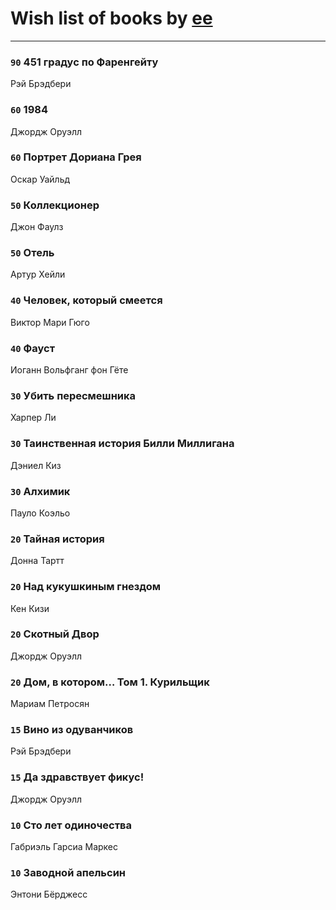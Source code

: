 # Wish list of books by [ee](https://my.mail.ru/mail/frodzhers/)
---

### `90` 451 градус по Фаренгейту
Рэй Брэдбери

### `60` 1984
Джордж Оруэлл

### `60` Портрет Дориана Грея
Оскар Уайльд

### `50` Коллекционер
Джон Фаулз

### `50` Отель
Артур Хейли

### `40` Человек, который смеется
Виктор Мари Гюго

### `40` Фауст
Иоганн Вольфганг фон Гёте

### `30` Убить пересмешника
Харпер Ли

### `30` Таинственная история Билли Миллигана
Дэниел Киз

### `30` Алхимик
Пауло Коэльо

### `20` Тайная история
Донна Тартт

### `20` Над кукушкиным гнездом
Кен Кизи

### `20` Скотный Двор
Джордж Оруэлл

### `20` Дом, в котором… Том 1. Курильщик
Мариам Петросян

### `15` Вино из одуванчиков
Рэй Брэдбери

### `15` Да здравствует фикус!
Джордж Оруэлл

### `10` Сто лет одиночества
Габриэль Гарсиа Маркес

### `10` Заводной апельсин
Энтони Бёрджесс

